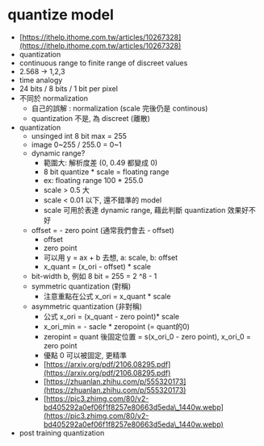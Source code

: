 # quantize model

* [https://ithelp.ithome.com.tw/articles/10267328](https://ithelp.ithome.com.tw/articles/10267328)
* quantization
* continuous range to finite range of discreet values
* 2.568 -> 1,2,3
* time analogy
* 24 bits / 8 bits / 1 bit per pixel
* 不同於 normalization
  * 自己的誤解 : normalization (scale 完後仍是 continous)
  * quantization 不是, 為 discreet (離散)
* quantization
  * unsinged int 8 bit max = 255
  * image 0\~255 / 255.0 = 0\~1
  * dynamic range?
    * 範圍大: 解析度差 (0, 0.49 都變成 0)
    * 8 bit quantize \* scale = floating range
    * ex: floating range 100 \* 255.0
    * scale > 0.5 大
    * scale < 0.01 以下, 還不錯準的 model
    * scale 可用於表達 dynamic range, 藉此判斷 quantization 效果好不好
  * offset = - zero point (通常我們會去 - offset)
    * offset
    * zero point
    * 可以用 y = ax + b 去想, a: scale, b: offset
    * x\_quant = (x\_ori - offset) \* scale
  * bit-width b, 例如 8 bit = 255 = 2 ^8 - 1
  * symmetric quantization (對稱)
    * 注意重點在公式 x\_ori = x\_quant \* scale
  * asymmetric quantization (非對稱)
    * 公式 x\_ori = (x\_quant - zero point)\* scale
    * x\_ori\_min = - sacle \* zeropoint (= quant的0)
    * zeropint = quant 後固定位置 = s(x\_ori\_0 - zero point),  x\_ori\_0 = zero point
    * 優點 0 可以被固定, 更精準
    * [https://arxiv.org/pdf/2106.08295.pdf](https://arxiv.org/pdf/2106.08295.pdf)
    * [https://zhuanlan.zhihu.com/p/555320173](https://zhuanlan.zhihu.com/p/555320173)
    * [https://pic3.zhimg.com/80/v2-bd405292a0ef06f1f8257e80663d5eda\_1440w.webp](https://pic3.zhimg.com/80/v2-bd405292a0ef06f1f8257e80663d5eda\_1440w.webp)
* post training quantization

